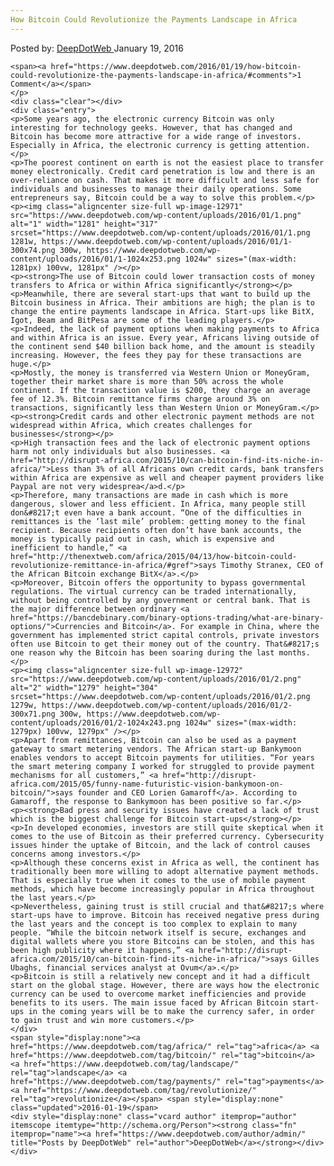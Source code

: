 ```yaml
---
How Bitcoin Could Revolutionize the Payments Landscape in Africa
---
```

<article class="post-listing post-12970 post type-post status-publish format-standard has-post-thumbnail hentry category-deepdot-news tag-africa tag-bitcoin tag-landscape tag-payments tag-revolutionize">
    <div class="post-inner">
    <p class="post-meta">
    <span>Posted by: <a href="https://www.deepdotweb.com/author/admin/" title="">DeepDotWeb </a></span>
    <span>January 19, 2016</span>
    
    <span><a href="https://www.deepdotweb.com/2016/01/19/how-bitcoin-could-revolutionize-the-payments-landscape-in-africa/#comments">1 Comment</a></span>
    </p>
    <div class="clear"></div>
    <div class="entry">
    <p>Some years ago, the electronic currency Bitcoin was only interesting for technology geeks. However, that has changed and Bitcoin has become more attractive for a wide range of investors. Especially in Africa, the electronic currency is getting attention.</p>
    <p>The poorest continent on earth is not the easiest place to transfer money electronically. Credit card penetration is low and there is an over-reliance on cash. That makes it more difficult and less safe for individuals and businesses to manage their daily operations. Some entrepreneurs say, Bitcoin could be a way to solve this problem.</p>
    <p><img class="aligncenter size-full wp-image-12971" src="https://www.deepdotweb.com/wp-content/uploads/2016/01/1.png" alt="1" width="1281" height="317" srcset="https://www.deepdotweb.com/wp-content/uploads/2016/01/1.png 1281w, https://www.deepdotweb.com/wp-content/uploads/2016/01/1-300x74.png 300w, https://www.deepdotweb.com/wp-content/uploads/2016/01/1-1024x253.png 1024w" sizes="(max-width: 1281px) 100vw, 1281px" /></p>
    <p><strong>The use of Bitcoin could lower transaction costs of money transfers to Africa or within Africa significantly</strong></p>
    <p>Meanwhile, there are several start-ups that want to build up the Bitcoin business in Africa. Their ambitions are high; the plan is to change the entire payments landscape in Africa. Start-ups like BitX, Igot, Beam and BitPesa are some of the leading players.</p>
    <p>Indeed, the lack of payment options when making payments to Africa and within Africa is an issue. Every year, Africans living outside of the continent send $40 billion back home, and the amount is steadily increasing. However, the fees they pay for these transactions are huge.</p>
    <p>Mostly, the money is transferred via Western Union or MoneyGram, together their market share is more than 50% across the whole continent. If the transaction value is $200, they charge an average fee of 12.3%. Bitcoin remittance firms charge around 3% on transactions, significantly less than Western Union or MoneyGram.</p>
    <p><strong>Credit cards and other electronic payment methods are not widespread within Africa, which creates challenges for businesses</strong></p>
    <p>High transaction fees and the lack of electronic payment options harm not only individuals but also businesses. <a href="http://disrupt-africa.com/2015/10/can-bitcoin-find-its-niche-in-africa/">Less than 3% of all Africans own credit cards, bank transfers within Africa are expensive as well and cheaper payment providers like Paypal are not very widesprea</a>d.</p>
    <p>Therefore, many transactions are made in cash which is more dangerous, slower and less efficient. In Africa, many people still don&#8217;t even have a bank account. “One of the difficulties in remittances is the ‘last mile’ problem: getting money to the final recipient. Because recipients often don’t have bank accounts, the money is typically paid out in cash, which is expensive and inefficient to handle,” <a href="http://thenextweb.com/africa/2015/04/13/how-bitcoin-could-revolutionize-remittance-in-africa/#gref">says Timothy Stranex, CEO of the African Bitcoin exchange BitX</a>.</p>
    <p>Moreover, Bitcoin offers the opportunity to bypass governmental regulations. The virtual currency can be traded internationally, without being controlled by any government or central bank. That is the major difference between ordinary <a href="https://bancdebinary.com/binary-options-trading/what-are-binary-options/">Currencies and Bitcoin</a>. For example in China, where the government has implemented strict capital controls, private investors often use Bitcoin to get their money out of the country. That&#8217;s one reason why the Bitcoin has been soaring during the last months.</p>
    <p><img class="aligncenter size-full wp-image-12972" src="https://www.deepdotweb.com/wp-content/uploads/2016/01/2.png" alt="2" width="1279" height="304" srcset="https://www.deepdotweb.com/wp-content/uploads/2016/01/2.png 1279w, https://www.deepdotweb.com/wp-content/uploads/2016/01/2-300x71.png 300w, https://www.deepdotweb.com/wp-content/uploads/2016/01/2-1024x243.png 1024w" sizes="(max-width: 1279px) 100vw, 1279px" /></p>
    <p>Apart from remittances, Bitcoin can also be used as a payment gateway to smart metering vendors. The African start-up Bankymoon enables vendors to accept Bitcoin payments for utilities. “For years the smart metering company I worked for struggled to provide payment mechanisms for all customers,” <a href="http://disrupt-africa.com/2015/05/funny-name-futuristic-vision-bankymoon-on-bitcoin/">says founder and CEO Lorien Gamaroff</a>. According to Gamaroff, the response to Bankymoon has been positive so far.</p>
    <p><strong>Bad press and security issues have created a lack of trust which is the biggest challenge for Bitcoin start-ups</strong></p>
    <p>In developed economies, investors are still quite skeptical when it comes to the use of Bitcoin as their preferred currency. Cybersecurity issues hinder the uptake of Bitcoin, and the lack of control causes concerns among investors.</p>
    <p>Although these concerns exist in Africa as well, the continent has traditionally been more willing to adopt alternative payment methods. That is especially true when it comes to the use of mobile payment methods, which have become increasingly popular in Africa throughout the last years.</p>
    <p>Nevertheless, gaining trust is still crucial and that&#8217;s where start-ups have to improve. Bitcoin has received negative press during the last years and the concept is too complex to explain to many people. “While the bitcoin network itself is secure, exchanges and digital wallets where you store Bitcoins can be stolen, and this has been high publicity where it happens,” <a href="http://disrupt-africa.com/2015/10/can-bitcoin-find-its-niche-in-africa/">says Gilles Ubaghs, financial services analyst at Ovum</a>.</p>
    <p>Bitcoin is still a relatively new concept and it had a difficult start on the global stage. However, there are ways how the electronic currency can be used to overcome market inefficiencies and provide benefits to its users. The main issue faced by African Bitcoin start-ups in the coming years will be to make the currency safer, in order to gain trust and win more customers.</p>
    </div>
    <span style="display:none"><a href="https://www.deepdotweb.com/tag/africa/" rel="tag">africa</a> <a href="https://www.deepdotweb.com/tag/bitcoin/" rel="tag">bitcoin</a> <a href="https://www.deepdotweb.com/tag/landscape/" rel="tag">landscape</a> <a href="https://www.deepdotweb.com/tag/payments/" rel="tag">payments</a> <a href="https://www.deepdotweb.com/tag/revolutionize/" rel="tag">revolutionize</a></span> <span style="display:none" class="updated">2016-01-19</span>
    <div style="display:none" class="vcard author" itemprop="author" itemscope itemtype="http://schema.org/Person"><strong class="fn" itemprop="name"><a href="https://www.deepdotweb.com/author/admin/" title="Posts by DeepDotWeb" rel="author">DeepDotWeb</a></strong></div>
    </div>
</article>

